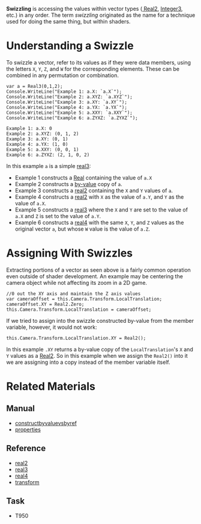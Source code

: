 **Swizzling** is accessing the values within vector types ([ Real2](https://github.com/ZilchEngine/ZilchDocs/blob/master/code_reference/nada_base_types/real2.md), [ Integer3](https://github.com/ZilchEngine/ZilchDocs/blob/master/code_reference/nada_base_types/integer3.md), etc.) in any order. The term *swizzling* originated as the name for a technique used for doing the same thing, but within shaders.

 # Understanding a Swizzle
To swizzle a vector, refer to its values as if they were data members, using the letters `X`, `Y`, `Z`, and `W` for the corresponding elements. These can be combined in any permutation or combination.

```name=Simple Swizzle, lang=csharp
var a = Real3(0,1,2);
Console.WriteLine("Example 1: a.X: `a.X`");
Console.WriteLine("Example 2: a.XYZ: `a.XYZ`");
Console.WriteLine("Example 3: a.XY: `a.XY`");
Console.WriteLine("Example 4: a.YX: `a.YX`");
Console.WriteLine("Example 5: a.XXY: `a.XXY`");
Console.WriteLine("Example 6: a.ZYXZ: `a.ZYXZ`");
```
```name=Console Output
Example 1: a.X: 0
Example 2: a.XYZ: (0, 1, 2)
Example 3: a.XY: (0, 1)
Example 4: a.YX: (1, 0)
Example 5: a.XXY: (0, 0, 1)
Example 6: a.ZYXZ: (2, 1, 0, 2)
```

In this example `a` is a simple [real3](https://github.com/ZilchEngine/ZilchDocs/blob/master/code_reference/nada_base_types/real3.md):

- Example 1 constructs a [Real](https://github.com/ZilchEngine/ZilchDocs/blob/master/code_reference/nada_base_types/real.md) containing the value of `a.X`
- Example 2 constructs a [by-value](https://github.com/ZilchEngine/ZilchDocs/blob/master/zilch_editor_documentation/zilchmanual/nada_in_zilch/constructbyvaluevsbyref.md) copy of `a`.
- Example 3 constructs a [real2](https://github.com/ZilchEngine/ZilchDocs/blob/master/code_reference/nada_base_types/real2.md) containing the `X` and `Y` values of `a`. 
- Example 4 constructs a [real2](https://github.com/ZilchEngine/ZilchDocs/blob/master/code_reference/nada_base_types/real2.md) with `X` as the value of `a.Y`, and `Y` as the value of `a.X`.
- Example 5 constructs a [real3](https://github.com/ZilchEngine/ZilchDocs/blob/master/code_reference/nada_base_types/real3.md) where the `X` and `Y` are set to the value of `a.X` and `Z` is set to the value of `a.Y`.
- Example 6 constructs a [real4](https://github.com/ZilchEngine/ZilchDocs/blob/master/code_reference/nada_base_types/real4.md) with the same `X`, `Y`, and `Z` values as the original vector `a`, but whose `W` value is the value of `a.Z`.

 # Assigning With Swizzles
Extracting portions of a vector as seen above is a fairly common operation even outside of shader development. An example may be centering the camera object while not affecting its zoom in a 2D game.

```name=XY Assignment Without Swizzle, lang=csharp
//0 out the XY axis and maintain the Z axis values
var cameraOffset = this.Camera.Transform.LocalTranslation;
cameraOffset.XY = Real2.Zero;
this.Camera.Transform.LocalTranslation = cameraOffset;
```
If we tried to assign into the swizzle constructed by-value from the member variable, however, it would not work:

```name=Direct Assignment Into Member Swizzle, lang=csharp, counterexample
this.Camera.Transform.LocalTranslation.XY = Real2();
```

In this example `.XY` returns a by-value copy of the `LocalTranslation`'s `X` and `Y` values as a [Real2](https://github.com/ZilchEngine/ZilchDocs/blob/master/code_reference/nada_base_types/real2.md). So in this example when we assign the `Real2()` into it we are assigning into a copy instead of the member variable itself.

 # Related Materials
 ## Manual
- [constructbyvaluevsbyref](https://github.com/ZilchEngine/ZilchDocs/blob/master/zilch_editor_documentation/zilchmanual/nada_in_zilch/constructbyvaluevsbyref.md)
- [properties](https://github.com/ZilchEngine/ZilchDocs/blob/master/zilch_editor_documentation/zilchmanual/nada_in_zilch/properties.md)

 ## Reference
- [real2](https://github.com/ZilchEngine/ZilchDocs/blob/master/code_reference/nada_base_types/real2.md)
- [real3](https://github.com/ZilchEngine/ZilchDocs/blob/master/code_reference/nada_base_types/real3.md)
- [real4](https://github.com/ZilchEngine/ZilchDocs/blob/master/code_reference/nada_base_types/real4.md)
- [transform](https://github.com/ZilchEngine/ZilchDocs/blob/master/code_reference/class_reference/transform.md)

 ## Task
- T950 

 